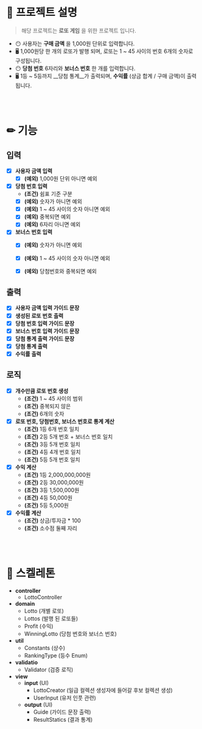 # 👏 프로젝트 설명

> 해당 프로젝트는 __로또 게임__ 을 위한 프로젝트 입니다.

- 😶 사용자는 __구매 금액__ 을 1,000원 단위로 입력합니다.
- 🖥 1,000원당 한 개의 로또가 발행 되며, 로또는 1 ~ 45 사이의 번호 6개의 숫자로 구성됩니다.
- 😶 __당첨 번호__ 6자리와 __보너스 번호__ 한 개를 입력합니다.
- 🖥 1등 ~ 5등까지 __당첨 통계__가 출력되며, __수익률__ (상금 합계 / 구매 금액)이 출력됩니다.

<br><br>



# ✏ 기능

## 입력
- [X] __사용자 금액 입력__
  - [X] __(예외)__ 1,000원 단위 아니면 예외
- [X] __당첨 번호 입력__
  - __(조건)__ 쉼표 기준 구분
  - [X] __(예외)__ 숫자가 아니면 예외
  - [X] __(예외)__ 1 ~ 45 사이의 숫자 아니면 예외
  - [X] __(예외)__ 중복되면 예외
  - [X] __(예외)__ 6자리 아니면 예외
- [X] __보너스 번호 입력__
  - [X] __(예외)__ 숫자가 아니면 예외
  - [X] __(예외)__ 1 ~ 45 사이의 숫자 아니면 예외
  - [X] __(예외)__ 당첨번호와 중복되면 예외


## 출력
- [X] __사용자 금액 입력 가이드 문장__
- [X] __생성된 로또 번호 출력__
- [X] __당첨 번호 입력 가이드 문장__
- [X] __보너스 번호 입력 가이드 문장__
- [X] __당첨 통계 출력 가이드 문장__
- [X] __당첨 통계 출력__
- [X] __수익률 출력__

## 로직
- [X] __개수만큼 로또 번호 생성__
  - __(조건)__ 1 ~ 45 사이의 범위
  - __(조건)__ 중복되지 않은 
  - __(조건)__ 6개의 숫자
- [X] __로또 번호, 당첨번호, 보너스 번호로 통계 계산__
  - __(조건)__ 1등 6개 번호 일치
  - __(조건)__ 2등 5개 번호 + 보너스 번호 일치
  - __(조건)__ 3등 5개 번호 일치
  - __(조건)__ 4등 4개 번호 일치
  - __(조건)__ 5등 5개 번호 일치
- [X] __수익 계산__
  - __(조건)__ 1등 2,000,000,000원
  - __(조건)__ 2등 30,000,000원
  - __(조건)__ 3등 1,500,000원
  - __(조건)__ 4등 50,000원
  - __(조건)__ 5등 5,000원
- [X] __수익률 계산__
  - __(조건)__ 상금/투자금 * 100 
  - __(조건)__ 소수점 둘째 자리


<br><br>

# 🦴 스켈레톤
- __controller__
  - LottoController 
- __domain__ 
  - Lotto (개별 로또)
  - Lottos (발행 된 로또들)
  - Profit (수익)
  - WinningLotto (당첨 번호와 보너스 번호)
- __util__
  - Constants (상수)
  - RankingType (등수 Enum)
- __validatio__ 
  - Validator (검증 로직)
- __view__ 
  - __input__ (UI)
    - LottoCreator (일급 컬렉션 생성자에 들어갈 후보 컬렉션 생성)
    - UserInput (유저 인풋 관련)
  - __output__ (UI)
    - Guide (가이드 문장 출력)
    - ResultStatics (결과 통계)

